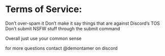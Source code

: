 # Terms of Service:

Don’t over-spam it Don’t make it say things that are against Discord’s TOS Don’t submit NSFW stuff through the submit command

Overall just use your common sense

for more questions contact @demontamer on discord
